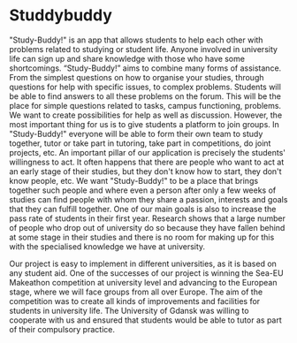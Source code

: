 # Studdybuddy

"Study-Buddy!" is an app that allows students to help each other with problems related to studying or student life. Anyone involved in university life can sign up and share knowledge with those who have some shortcomings.
“Study-Buddy!” aims to combine many forms of assistance. From the simplest questions on how to organise your studies, through questions for help with specific issues, to complex problems. Students will be able to find answers to all these problems on the forum. This will be the place for simple questions related to tasks, campus functioning, problems. We want to create possibilities for help as well as discussion.  However, the most important thing for us is to give students a platform to join groups. In "Study-Buddy!" everyone will be able to form their own team to study together, tutor or take part in tutoring, take part in competitions, do joint projects, etc. An important pillar of our application is precisely the students' willingness to act. It often happens that there are people who want to act at an early stage of their studies, but they don't know how to start, they don't know people, etc. We want "Study-Buddy!" to be a place that brings together such people and where even a person after only a few weeks of studies can find people with whom they share a passion, interests and goals that they can fulfill together.
One of our main goals is also to increase the pass rate of students in their first year. Research shows that a large number of people who drop out of university do so because they have fallen behind at some stage in their studies and there is no room for making up for this with the specialised knowledge we have at university.

Our project is easy to implement in different universities, as it is based on any student aid. One of the successes of our project is winning the Sea-EU Makeathon competition at university level and advancing to the European stage, where we will face groups from all over Europe. The aim of the competition was to create all kinds of improvements and facilities for students in university life. The University of Gdansk was willing to cooperate with us and ensured that students would be able to tutor as part of their compulsory practice.
